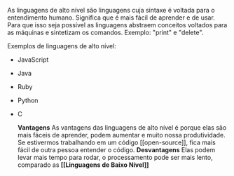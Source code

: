 As linguagens de alto nível são linguagens cuja sintaxe é voltada para o entendimento humano. Significa que é mais fácil de aprender e de usar. Para que isso seja possível as linguagens abstraem conceitos voltados para as máquinas e sintetizam os comandos. Exemplo: "print" e "delete".

Exemplos de linguagens de alto nível:
- JavaScript
- Java
- Ruby
- Python
- C

	**Vantagens**
As vantagens das linguagens de alto nível é porque elas são mais fáceis de aprender, podem aumentar e muito nossa produtividade. Se estivermos trabalhando em um código [[open-source]], fica mais fácil de outra pessoa entender o código.
	**Desvantagens**
Elas podem levar mais tempo para rodar, o processamento pode ser mais lento, comparado as **[[Linguagens de Baixo Nível]]**
